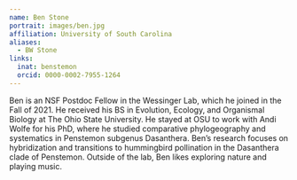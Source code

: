 ```yaml
---
name: Ben Stone
portrait: images/ben.jpg
affiliation: University of South Carolina
aliases:
  - BW Stone
links:
  inat: benstemon
  orcid: 0000-0002-7955-1264
---
```


Ben is an NSF Postdoc Fellow in the Wessinger Lab, which he joined in the Fall of 2021. He received his BS in Evolution, Ecology, and Organismal Biology at The Ohio State University. He stayed at OSU to work with Andi Wolfe for his PhD, where he studied comparative phylogeography and systematics in Penstemon subgenus Dasanthera. Ben’s research focuses on hybridization and transitions to hummingbird pollination in the Dasanthera clade of Penstemon. Outside of the lab, Ben likes exploring nature and playing music.
